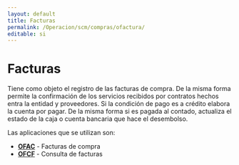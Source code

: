 ```yaml
---
layout: default
title: Facturas
permalink: /Operacion/scm/compras/ofactura/
editable: si
---
```


# Facturas  

Tiene como objeto el registro de las facturas de compra.  De la misma forma permite la confirmación de los servicios recibidos por contratos hechos entra la entidad y proveedores.  Si la condición de pago es a crédito elabora la cuenta por pagar. De la misma forma si es pagada al contado, actualiza el estado de la caja o cuenta bancaria que hace el desembolso.  

Las aplicaciones que se utilizan son:  

* [**OFAC**](http://docs.oasiscom.com/Operacion/scm/compras/ofactura/ofac) - Facturas de compra
* [**OFCF**](http://docs.oasiscom.com/Operacion/scm/compras/ofactura/ofcf) - Consulta de facturas

